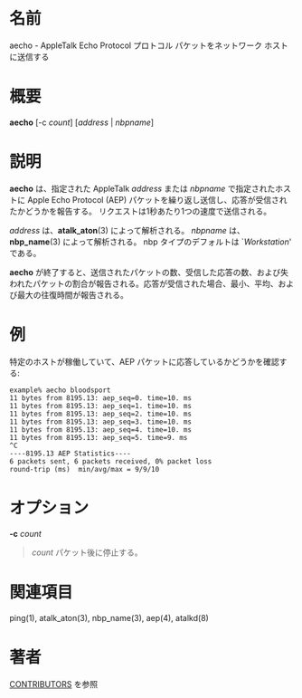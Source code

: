 # 名前

aecho - AppleTalk Echo Protocol プロトコル パケットをネットワーク ホストに送信する

# 概要

**aecho** [-c *count*] [*address* | *nbpname*]

# 説明

**aecho** は、指定された AppleTalk *address* または *nbpname* で指定されたホストに
Apple Echo Protocol (AEP) パケットを繰り返し送信し、応答が受信されたかどうかを報告する。
リクエストは1秒あたり1つの速度で送信される。

*address* は、**atalk_aton**(3) によって解析される。
*nbpname* は、**nbp_name**(3) によって解析される。
nbp タイプのデフォルトは \`*Workstation*' である。

**aecho**
が終了すると、送信されたパケットの数、受信した応答の数、および失われたパケットの割合が報告される。応答が受信された場合、最小、平均、および最大の往復時間が報告される。

# 例

特定のホストが稼働していて、AEP パケットに応答しているかどうかを確認する:

    example% aecho bloodsport
    11 bytes from 8195.13: aep_seq=0. time=10. ms
    11 bytes from 8195.13: aep_seq=1. time=10. ms
    11 bytes from 8195.13: aep_seq=2. time=10. ms
    11 bytes from 8195.13: aep_seq=3. time=10. ms
    11 bytes from 8195.13: aep_seq=4. time=10. ms
    11 bytes from 8195.13: aep_seq=5. time=9. ms
    ^C
    ----8195.13 AEP Statistics----
    6 packets sent, 6 packets received, 0% packet loss
    round-trip (ms)  min/avg/max = 9/9/10

# オプション

**-c** *count*

> *count* パケット後に停止する。

# 関連項目

ping(1), atalk_aton(3), nbp_name(3), aep(4), atalkd(8)

# 著者

[CONTRIBUTORS](https://netatalk.io/contributors) を参照
